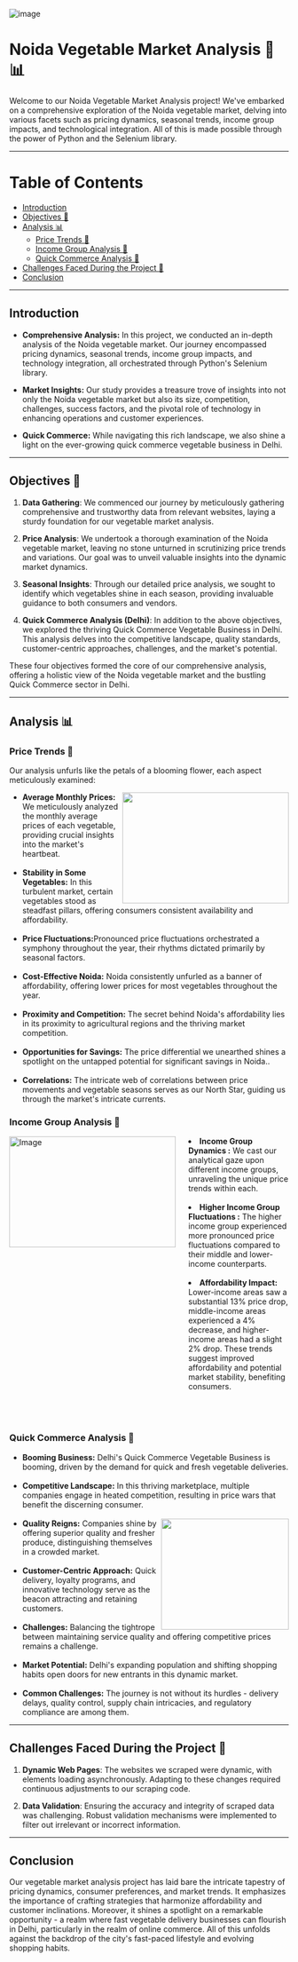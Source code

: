 ![image](https://github.com/ShivanniShinde/Vegetable_Market_-Analysis/assets/143825606/1d030781-46f4-4f17-a1d4-e73f4ba3bfaf)

# Noida Vegetable Market Analysis 🌽📊

Welcome to our Noida Vegetable Market Analysis project! We've embarked on a comprehensive exploration of the Noida vegetable market, delving into various facets such as pricing dynamics, seasonal trends, income group impacts, and technological integration. All of this is made possible through the power of Python and the Selenium library.

---
# Table of Contents
   - [Introduction](#introduction)
   - [Objectives 🎯](#objectives-)
   - [Analysis 📊](#analysis-)
     - [Price Trends 🚀](#price-trends-)
     - [Income Group Analysis 💼](#income-group-analysis-)
     - [Quick Commerce Analysis 🚀](#quick-commerce-analysis-)
  - [Challenges Faced During the Project 🚧](#challenges-faced-during-the-project-)
  - [Conclusion ](#conclusion)


---

## Introduction 

- **Comprehensive Analysis:** In this project, we conducted an in-depth analysis of the Noida vegetable market. Our journey encompassed pricing dynamics, seasonal trends, income group impacts, and technology integration, all orchestrated through Python's Selenium library.

- **Market Insights:** Our study provides a treasure trove of insights into not only the Noida vegetable market but also its size, competition, challenges, success factors, and the pivotal role of technology in enhancing operations and customer experiences.

- **Quick Commerce:** While navigating this rich landscape, we also shine a light on the ever-growing quick commerce vegetable business in Delhi.


---
## Objectives 🎯
1. **Data Gathering**: We commenced our journey by meticulously gathering comprehensive and trustworthy data from relevant websites, laying a sturdy foundation for our vegetable market analysis.

2. **Price Analysis**: We undertook a thorough examination of the Noida vegetable market, leaving no stone unturned in scrutinizing price trends and variations. Our goal was to unveil valuable insights into the dynamic market dynamics.

3. **Seasonal Insights**: Through our detailed price analysis, we sought to identify which vegetables shine in each season, providing invaluable guidance to both consumers and vendors.

4. **Quick Commerce Analysis (Delhi)**: In addition to the above objectives, we explored the thriving Quick Commerce Vegetable Business in Delhi. This analysis delves into the competitive landscape, quality standards, customer-centric approaches, challenges, and the market's potential. 

These four objectives formed the core of our comprehensive analysis, offering a holistic view of the Noida vegetable market and the bustling Quick Commerce sector in Delhi.

---

## Analysis 📊

### Price Trends 🚀
Our analysis unfurls like the petals of a blooming flower, each aspect meticulously examined:
<div align="center">
  

  <ul align="left">
    <img src="https://github.com/ShivanniShinde/Vegetable_Market_-Analysis/assets/143825606/31658ec5-0bc8-4566-bf97-fd294a44e4b1" width="300" height="200" align="right">
    <li><strong>Average Monthly Prices:</strong>  We meticulously analyzed the monthly average prices of each vegetable, providing crucial insights into the market's heartbeat.</li>
    <br>
    <li><strong>Stability in Some Vegetables:</strong>  In this turbulent market, certain vegetables stood as steadfast pillars, offering consumers consistent availability and affordability.</li>
    <br>

  <li><strong>Price Fluctuations:</strong>Pronounced price fluctuations orchestrated a symphony throughout the year, their rhythms dictated primarily by seasonal factors.</li>
    <br>
    <li><strong>Cost-Effective Noida:</strong>  Noida consistently unfurled as a banner of affordability, offering lower prices for most vegetables throughout the year.</li>
    <br>
    <li><strong>Proximity and Competition:</strong>  The secret behind Noida's affordability lies in its proximity to agricultural regions and the thriving market competition.</li>
    <br>
    <li><strong>Opportunities for Savings:</strong> The price differential we unearthed shines a spotlight on the untapped potential for significant savings in Noida..</li>
    <br>
    <li><strong>Correlations:</strong> The intricate web of correlations between price movements and vegetable seasons serves as our North Star, guiding us through the market's intricate currents.</li>
      </ul>
</div>


### Income Group Analysis 💼

<div style="display: flex; align-items: right;">
  <img src="https://github.com/ShivanniShinde/Vegetable_Market_-Analysis/assets/143825606/b017489e-355e-471d-a765-12dc71457793" alt="Image" width="300" height="200" align="left">
  <div style="margin-left: 20px;">
    <li><strong>Income Group Dynamics :</strong> We cast our analytical gaze upon different income groups, unraveling the unique price trends within each.</li>
    <br>
    <li><strong>Higher Income Group Fluctuations :</strong> The higher income group experienced more pronounced price fluctuations compared to their middle and lower-income counterparts.</li>
    <br>
    <li><strong>Affordability Impact:</strong> Lower-income areas saw a substantial 13% price drop, middle-income areas experienced a 4% decrease, and higher-income areas had a slight 2% drop. These trends suggest improved affordability and potential market stability, benefiting consumers.</li>
  </div>
</div>

<br>
<br>
<br>
<div align="center">
  <h3 align="left">Quick Commerce Analysis 🚀</h3>

  <ul align="left">
    <li><strong>Booming Business:</strong> Delhi's Quick Commerce Vegetable Business is booming, driven by the demand for quick and fresh vegetable deliveries.</li>
    <br>
    <li><strong>Competitive Landscape:</strong> In this thriving marketplace, multiple companies engage in heated competition, resulting in price wars that benefit the discerning consumer.</li>
    <br>
    <img src="https://mondrian.mashable.com/2016%252F01%252F14%252F5d%252Fbizchats110.b06e3.jpg%252F1200x630.jpg?signature=0G3T0Gumxe8-wohPHC6nSN2punY=" width="230" height="200" align="right">
    <li><strong>Quality Reigns:</strong> Companies shine by offering superior quality and fresher produce, distinguishing themselves in a crowded market.</li>
    <br>
    <li><strong>Customer-Centric Approach:</strong> Quick delivery, loyalty programs, and innovative technology serve as the beacon attracting and retaining customers.</li>
    <br>
    <li><strong>Challenges:</strong> Balancing the tightrope between maintaining service quality and offering competitive prices remains a challenge.</li>
    <br>
    <li><strong>Market Potential:</strong> Delhi's expanding population and shifting shopping habits open doors for new entrants in this dynamic market.</li>
    <br>
    <li><strong>Common Challenges:</strong> The journey is not without its hurdles - delivery delays, quality control, supply chain intricacies, and regulatory compliance are among them.</li>
  </ul>
</div>



---
## Challenges Faced During the Project 🚧

1. **Dynamic Web Pages**: The websites we scraped were dynamic, with elements loading asynchronously. Adapting to these changes required continuous adjustments to our scraping code.

2. **Data Validation**: Ensuring the accuracy and integrity of scraped data was challenging. Robust validation mechanisms were implemented to filter out irrelevant or incorrect information.
---

## Conclusion

Our vegetable market analysis project has laid bare the intricate tapestry of pricing dynamics, consumer preferences, and market trends. It emphasizes the importance of crafting strategies that harmonize affordability and customer inclinations. Moreover, it shines a spotlight on a remarkable opportunity - a realm where fast vegetable delivery businesses can flourish in Delhi, particularly in the realm of online commerce. All of this unfolds against the backdrop of the city's fast-paced lifestyle and evolving shopping habits.

